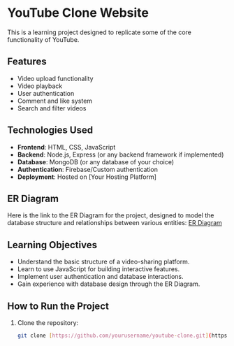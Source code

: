 # YouTube Clone Website

This is a learning project designed to replicate some of the core functionality of YouTube.

## Features

- Video upload functionality
- Video playback
- User authentication
- Comment and like system
- Search and filter videos

## Technologies Used

- **Frontend**: HTML, CSS, JavaScript
- **Backend**: Node.js, Express (or any backend framework if implemented)
- **Database**: MongoDB (or any database of your choice)
- **Authentication**: Firebase/Custom authentication
- **Deployment**: Hosted on [Your Hosting Platform]

## ER Diagram

Here is the link to the ER Diagram for the project, designed to model the database structure and relationships between various entities:
[ER Diagram](https://app.eraser.io/workspace/UNknhRW5fogdDQpm3vUm?origin=share)

## Learning Objectives

- Understand the basic structure of a video-sharing platform.
- Learn to use JavaScript for building interactive features.
- Implement user authentication and database interactions.
- Gain experience with database design through the ER Diagram.

## How to Run the Project

1. Clone the repository:
   ```bash
   git clone [https://github.com/yourusername/youtube-clone.git](https://github.com/jahidulislam114593/youtube-backend.git)
   ```
